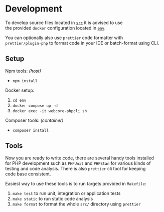 # Development

To develop source files located in [`src`](/src) it is advised to use  
the provided `docker` configuration located in [`env`](/env).

You can optionally also use `prettier` code formatter with  
`prettier/plugin-php` to format code in your IDE or batch-format using CLI.

## Setup

Npm tools: _(host)_

-   `npm install`

Docker setup:

1.  `cd env`
2.  `docker compose up -d`
3.  `docker exec -it webcore-phpcli sh`

Composer tools: _(container)_

-   `composer install`

## Tools

Now you are ready to write code, there are several handy tools installed  
for PHP development such as `PHPUnit` and `PHPStan` for various kinds of  
testing and code analysis. There is also `prettier` cli tool for keeping  
code base consistent.

Easiest way to use these tools is to run targets provided in `Makefile`:

1. `make test` to run unit, integration or application tests
2. `make static` to run static code analysis
3. `make format` to format the whole `src/` directory using `prettier`
